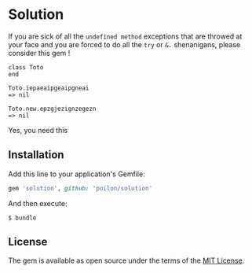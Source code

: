 # Solution

If you are sick of all the `undefined method` exceptions that are throwed at your face and
you are forced to do all the `try` or `&.` shenanigans, please consider this gem !

```
class Toto
end

Toto.iepaeaipgeaipgneai
=> nil

Toto.new.epzgjezignzegezn
=> nil

```

Yes, you need this


## Installation

Add this line to your application's Gemfile:

```ruby
gem 'solution', github: 'poilon/solution'
```

And then execute:

    $ bundle

## License

The gem is available as open source under the terms of the [MIT License](http://opensource.org/licenses/MIT).

